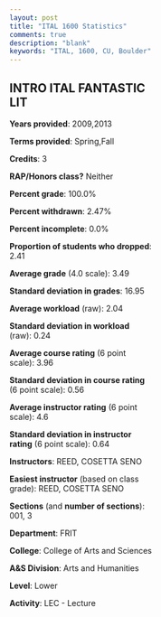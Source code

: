 ```yaml
---
layout: post
title: "ITAL 1600 Statistics"
comments: true
description: "blank"
keywords: "ITAL, 1600, CU, Boulder"
--- 
```

<head>
<script src="https://ajax.googleapis.com/ajax/libs/jquery/2.1.3/jquery.min.js"></script>
<script src="https://dl.dropboxusercontent.com/s/pc42nxpaw1ea4o9/highcharts.js?dl=0"></script>
<!-- <script src="../assets/js/highcharts.js"></script> -->
<style type="text/css">@font-face {
	font-family: "Bebas Neue";
	src: url(https://www.filehosting.org/file/details/544349/BebasNeue%20Regular.otf) format("opentype");
	}
	h1.Bebas { 
		font-family: "Bebas Neue", Verdana, Tahoma;
	}
</style>
</head>
<body>
	<div id="container" style="float: right; width: 45%; height: 88%; margin-left: 2.5%; margin-right: 2.5%;"></div>
	<script language="JavaScript">
		$(document).ready(function() {
		var chart = {type: 'column'};
		var title = {text: 'Grade Distribution'};
		var xAxis = {categories: ['A','B','C','D','F'],crosshair: true};
		var yAxis = {min: 0,title: {text: 'Percentage'}};
		var tooltip = {headerFormat: '<center><b><span style="font-size:20px">{point.key}</span></b></center>',
		               pointFormat: '<td style="padding:0"><b>{point.y:.1f}%</b></td>',
		               footerFormat: '</table>',shared: true,useHTML: true};
		var plotOptions = {column: {pointPadding: 0.0,borderWidth: 0}};  
		var credits = {enabled: false};var series= [{name: 'Percent',data: [62.96,34.57,1.23,0.0,1.23,]}];
		var json = {};
		json.chart = chart;
		json.title = title;
		json.tooltip = tooltip;
		json.xAxis = xAxis;
		json.yAxis = yAxis;  
		json.series = series;
		json.plotOptions = plotOptions;  
		json.credits = credits;
		$('#container').highcharts(json);
	});
	</script>
</body>
			   
## INTRO ITAL FANTASTIC LIT

**Years provided**: 2009,2013

**Terms provided**: Spring,Fall

**Credits**: 3

**RAP/Honors class?** Neither

**Percent grade**: 100.0%

**Percent withdrawn**: 2.47%

**Percent incomplete**: 0.0%

**Proportion of students who dropped**: 2.41

**Average grade** (4.0 scale): 3.49

**Standard deviation in grades**: 16.95

**Average workload** (raw): 2.04

**Standard deviation in workload** (raw): 0.24

**Average course rating** (6 point scale): 3.96

**Standard deviation in course rating** (6 point scale): 0.56

**Average instructor rating** (6 point scale): 4.6

**Standard deviation in instructor rating** (6 point scale): 0.64

**Instructors**: REED, COSETTA SENO

**Easiest instructor** (based on class grade): REED, COSETTA SENO

**Sections** (and **number of sections**): 001, 3

**Department**: FRIT

**College**: College of Arts and Sciences

**A&S Division**: Arts and Humanities

**Level**: Lower

**Activity**: LEC - Lecture
